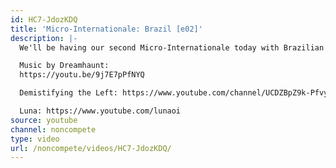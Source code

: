 ```yaml
---
id: HC7-JdozKDQ
title: 'Micro-Internationale: Brazil [e02]'
description: |-
  We'll be having our second Micro-Internationale today with Brazilian leftists Guilherme and Marcos with Brazillian socialist activist group Demistifying the Left about the situation in Brazil.

  Music by Dreamhaunt:
  https://youtu.be/9j7E7pPfNYQ

  Demistifying the Left: https://www.youtube.com/channel/UCDZBpZ9k-PfvycT37qSICOQ

  Luna: https://www.youtube.com/lunaoi
source: youtube
channel: noncompete
type: video
url: /noncompete/videos/HC7-JdozKDQ/
---
```

